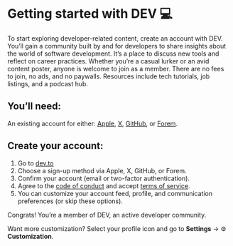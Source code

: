 # Getting started with DEV 💻

To start exploring developer-related content, create an account with DEV. You’ll gain a community built by and for developers to share insights about the world of software development. It’s a place to discuss new tools and reflect on career practices. Whether you’re a casual lurker or an avid content poster, anyone is welcome to join as a member. There are no fees to join, no ads, and no paywalls. Resources include tech tutorials, job listings, and a podcast hub.

## You’ll need:
An existing account for either: [Apple](https://support.apple.com/en-us/HT204316), [X](https://twitter.com/i/flow/signup), [GitHub](https://github.com/join), or [Forem](https://account.forem.com/). 
## Create your account:
1. Go to [dev.to](https://dev.to/enter?state=new-user)
2. Choose a sign-up method via Apple, X, GitHub, or Forem.
3. Confirm your account (email or two-factor authentication).
4. Agree to the [code of conduct](https://dev.to/code-of-conduct) and accept [terms of service](https://dev.to/terms).
5. You can customize your account feed, profile, and communication preferences (or skip these options).

Congrats! You’re a member of DEV, an active developer community.

Want more customization? Select your profile icon and go to **Settings** → ⚙ **Customization**.
